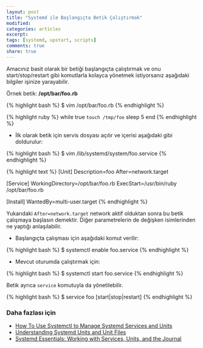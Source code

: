 ```yaml
---
layout: post
title: "Systemd ile Başlangıçta Betik Çalıştırmak"
modified:
categories: articles
excerpt:
tags: [systemd, upstart, scripts]
comments: true
share: true
---
```


Amacınız basit olarak bir betiği başlangıçta çalıştırmak ve onu start/stop/restart gibi komutlarla kolayca yönetmek
istiyorsanız aşağıdaki bilgiler işinize yarayabilir.

Örnek betik: **/opt/bar/foo.rb**

{% highlight bash %}
$ vim /opt/bar/foo.rb
{% endhighlight %}


{% highlight ruby %}
while true
  `touch /tmp/foo`
  sleep 5
end
{% endhighlight %}

- İlk olarak betik için servis dosyası açılır ve içerisi aşağıdaki gibi doldurulur:

{% highlight bash %}
$ vim /lib/systemd/system/foo.service
{% endhighlight %}

{% highlight text %}
[Unit]
Description=foo
After=network.target

[Service]
WorkingDirectory=/opt/bar/foo.rb
ExecStart=/usr/bin/ruby /opt/bar/foo.rb

[Install]
WantedBy=multi-user.target
{% endhighlight %}

Yukarıdaki `After=network.target` network aktif olduktan sonra bu betik çalışmaya başlasın demektir.
Diğer parametrelerin de değişken isimlerinden ne yaptığı anlaşılabilir.

- Başlangıçta çalışması için aşağıdaki komut verilir:

{% highlight bash %}
$ systemctl enable foo.service
{% endhighlight %}

- Mevcut oturumda çalıştırmak için:

{% highlight bash %}
$ systemctl start foo.service
{% endhighlight %}

Betik ayrıca `service` komutuyla da yönetilebilir.

{% highlight bash %}
$ service foo [start|stop|restart]
{% endhighlight %}

### Daha fazlası için

- [How To Use Systemctl to Manage Systemd Services and Units](https://www.digitalocean.com/community/tutorials/how-to-use-systemctl-to-manage-systemd-services-and-units)
- [Understanding Systemd Units and Unit Files](https://www.digitalocean.com/community/tutorials/understanding-systemd-units-and-unit-files)
- [Systemd Essentials: Working with Services, Units, and the Journal](https://www.digitalocean.com/community/tutorials/systemd-essentials-working-with-services-units-and-the-journal)

